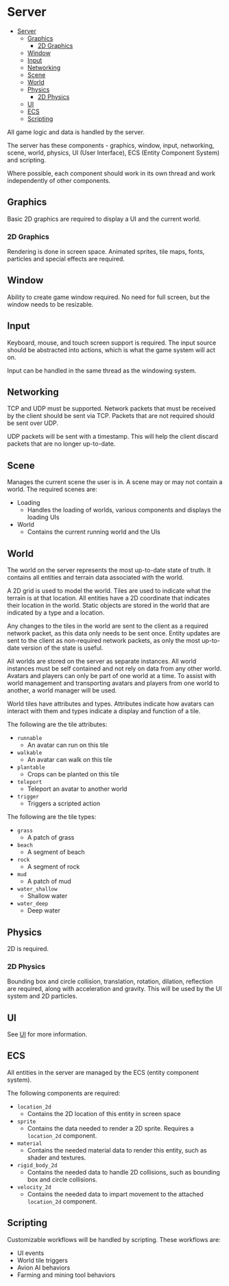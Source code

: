 # Server

- [Server](#server)
  - [Graphics](#graphics)
    - [2D Graphics](#2d-graphics)
  - [Window](#window)
  - [Input](#input)
  - [Networking](#networking)
  - [Scene](#scene)
  - [World](#world)
  - [Physics](#physics)
    - [2D Physics](#2d-physics)
  - [UI](#ui)
  - [ECS](#ecs)
  - [Scripting](#scripting)

All game logic and data is handled by the server.

The server has these components - graphics, window, input, networking, scene, world, physics, UI (User Interface), ECS (Entity Component System) and scripting.

Where possible, each component should work in its own thread and work independently of other components.

## Graphics

Basic 2D graphics are required to display a UI and the current world.

### 2D Graphics

Rendering is done in screen space. Animated sprites, tile maps, fonts, particles and special effects are required.

## Window

Ability to create game window required. No need for full screen, but the window needs to be resizable.

## Input

Keyboard, mouse, and touch screen support is required. The input source should be abstracted into actions, which is what the game system will act on.

Input can be handled in the same thread as the windowing system.

## Networking

TCP and UDP must be supported. Network packets that must be received by the client should be sent via TCP. Packets that are not required should be sent over UDP.

UDP packets will be sent with a timestamp. This will help the client discard packets that are no longer up-to-date.

## Scene

Manages the current scene the user is in. A scene may or may not contain a world. The required scenes are:

* Loading
  * Handles the loading of worlds, various components and displays the loading UIs
* World
  * Contains the current running world and the UIs

## World

The world on the server represents the most up-to-date state of truth. It contains all entities and terrain data associated with the world.

A 2D grid is used to model the world. Tiles are used to indicate what the terrain is at that location. All entities have a 2D coordinate that indicates their location in the world. Static objects are stored in the world that are indicated by a type and a location.

Any changes to the tiles in the world are sent to the client as a required network packet, as this data only needs to be sent once. Entity updates are sent to the client as non-required network packets, as only the most up-to-date version of the state is useful.

All worlds are stored on the server as separate instances. All world instances must be self contained and not rely on data from any other world. Avatars and players can only be part of one world at a time. To assist with world management and transporting avatars and players from one world to another, a world manager will be used.

World tiles have attributes and types. Attributes indicate how avatars can interact with them and types indicate a display and function of a tile.

The following are the tile attributes:

* `runnable`
  * An avatar can run on this tile
* `walkable`
  * An avatar can walk on this tile
* `plantable`
  * Crops can be planted on this tile
* `teleport`
  * Teleport an avatar to another world
* `trigger`
  * Triggers a scripted action

The following are the tile types:

* `grass`
  * A patch of grass
* `beach`
  * A segment of beach
* `rock`
  * A segment of rock
* `mud`
  * A patch of mud
* `water_shallow`
  * Shallow water
* `water_deep`
  * Deep water

## Physics

2D is required.

### 2D Physics

Bounding box and circle collision, translation, rotation, dilation, reflection are required, along with acceleration and gravity. This will be used by the UI system and 2D particles.

## UI

See [UI](ui.md) for more information.

## ECS

All entities in the server are managed by the ECS (entity component system).

The following components are required:

* `location_2d`
  * Contains the 2D location of this entity in screen space
* `sprite`
  * Contains the data needed to render a 2D sprite. Requires a `location_2d` component.
* `material`
  * Contains the needed material data to render this entity, such as shader and textures.
* `rigid_body_2d`
  * Contains the needed data to handle 2D collisions, such as bounding box and circle collisions.
* `velocity_2d`
  * Contains the needed data to impart movement to the attached `location_2d` component.

## Scripting

Customizable workflows will be handled by scripting. These workflows are:

* UI events
* World tile triggers
* Avion AI behaviors
* Farming and mining tool behaviors
